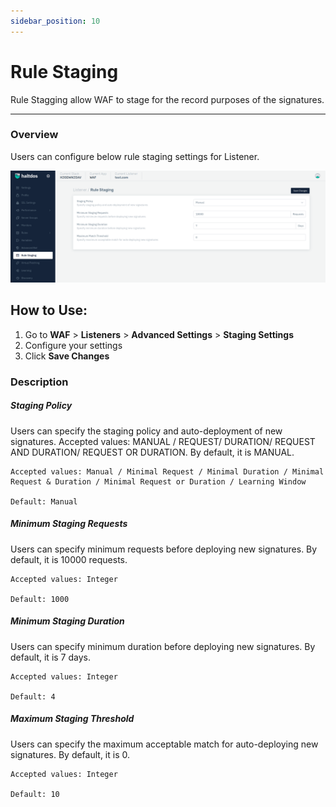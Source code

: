 ```yaml
---
sidebar_position: 10
---
```


# Rule Staging
Rule Stagging allow WAF to stage for the record purposes of the signatures.

---

### Overview
Users can configure below rule staging settings for Listener.


![Rule Staging](/img/waf/v7/docs/rulestaging.png)

## How to Use:

1. Go to **WAF** > **Listeners** > **Advanced Settings** > **Staging Settings**
2. Configure your settings
3. Click **Save Changes**

### Description
##### **Staging Policy**

Users can specify the staging policy and auto-deployment of new signatures. Accepted values: MANUAL / REQUEST/ DURATION/ REQUEST AND DURATION/ REQUEST OR DURATION. By default, it is MANUAL.

    Accepted values: Manual / Minimal Request / Minimal Duration / Minimal Request & Duration / Minimal Request or Duration / Learning Window

    Default: Manual 

##### **Minimum Staging Requests**

Users can specify minimum requests before deploying new signatures. By default, it is 10000 requests.

    Accepted values: Integer

    Default: 1000 

##### **Minimum Staging Duration**

Users can specify minimum duration before deploying new signatures. By default, it is 7 days.

    Accepted values: Integer

    Default: 4 

##### **Maximum Staging Threshold**

Users can specify the maximum acceptable match for auto-deploying new signatures. By default, it is 0.

    Accepted values: Integer

    Default: 10 
